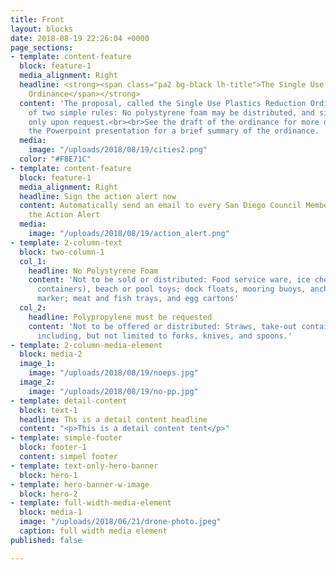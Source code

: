 ```yaml
---
title: Front
layout: blocks
date: 2018-08-19 22:26:04 +0000
page_sections:
- template: content-feature
  block: feature-1
  media_alignment: Right
  headline: <strong><span class="pa2 bg-black lh-title">The Single Use Plastics Reduction
    Ordinance</span></strong>
  content: 'The proposal, called the Single Use Plastics Reduction Ordinance, is composed
    of two simple rules: No polystyrene foam may be distributed, and single-use utensils
    only upon request.<br><br>See the draft of the ordinance for more detail, or see
    the Powerpoint presentation for a brief summary of the ordinance. '
  media:
    image: "/uploads/2018/08/19/cities2.png"
  color: "#F8E71C"
- template: content-feature
  block: feature-1
  media_alignment: Right
  headline: Sign the action alert now
  content: Automatically send an email to every San Diego Council Member by signing
    the Action Alert
  media:
    image: "/uploads/2018/08/19/action_alert.png"
- template: 2-column-text
  block: two-column-1
  col_1:
    headline: No Polystyrene Foam
    content: 'Not to be sold or distributed: Food service ware, ice chests (or similar
      containers), beach or pool toys; dock floats, mooring buoys, anchors, and navigation
      marker; meat and fish trays, and egg cartons'
  col_2:
    headline: Polypropylene must be requested
    content: 'Not to be offered or distributed: Straws, take-out containers, and utensils,
      including, but not limited to forks, knives, and spoons.'
- template: 2-column-media-element
  block: media-2
  image_1:
    image: "/uploads/2018/08/19/noeps.jpg"
  image_2:
    image: "/uploads/2018/08/19/no-pp.jpg"
- template: detail-content
  block: text-1
  headline: Ths is a detail content headline
  content: "<p>This is a detail content tent</p>"
- template: simple-footer
  block: footer-1
  content: simpel footer
- template: text-only-hero-banner
  block: hero-1
- template: hero-banner-w-image
  block: hero-2
- template: full-width-media-element
  block: media-1
  image: "/uploads/2018/06/21/drone-photo.jpeg"
  caption: full width media element
published: false

---
```

